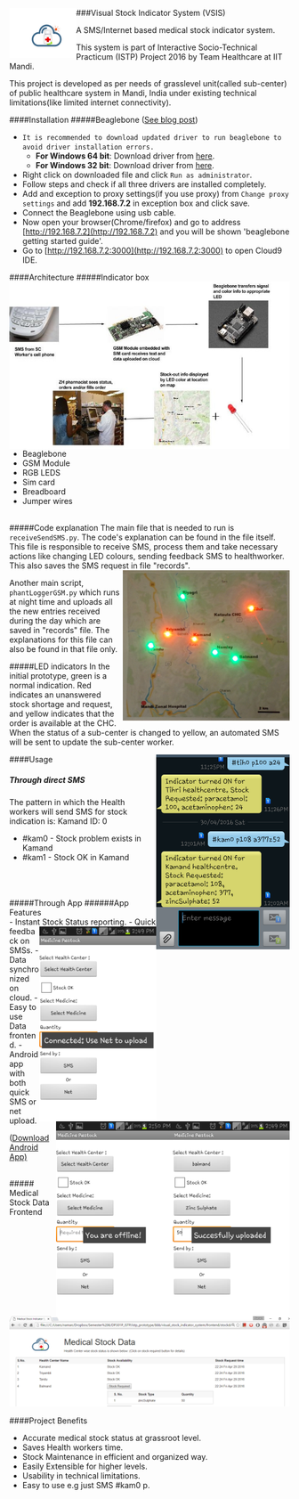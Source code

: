 ###Visual Stock Indicator System (VSIS) <img src="/frontend/finallogo.png" align="left" height="90" width="120" >


A  SMS/Internet based medical stock indicator system. 

This system is part of Interactive Socio-Technical Practicum (ISTP) Project 2016 by Team Healthcare at IIT Mandi.

This project is developed as per needs of grasslevel unit(called sub-center) of public healthcare system in Mandi, India under existing technical limitations(like limited internet connectivity). 

####Installation
#####Beaglebone ([See blog post](http://namangt68.github.io/beaglebone/2016/05/08/beaglebone-windows-10-install.html))
- `It is recommended to download updated driver to run beaglebone to avoid driver installation errors.`
  *  **For Windows 64 bit**: Download driver from [here](https://github.com/jadonk/beaglebone-getting-started/raw/master/Drivers/Windows/BONE_D64.exe).
  *  **For Windows 32 bit**: Download driver from [here](https://github.com/jadonk/beaglebone-getting-started/raw/master/Drivers/Windows/BONE_DRV.exe).
- Right click on downloaded file and click `Run as administrator`.
- Follow steps and check if all three drivers are installed completely.
- Add and exception to proxy settings(if you use proxy) from `Change proxy settings` and add **192.168.7.2** in exception box and click save.
- Connect the Beaglebone using usb cable.
- Now open your browser(Chrome/firefox) and go to address [http://192.168.7.2](http://192.168.7.2) and you will be shown 'beaglebone getting started guide'. 
- Go to [http://192.168.7.2:3000](http://192.168.7.2:3000) to open Cloud9 IDE.

####Architecture  <img src="/images/working.jpg" align="right" alt="working" height="300">
#####Indicator box
- Beaglebone
- GSM Module
- RGB LEDS
- Sim card
- Breadboard
- Jumper wires
<br><br>

#####Code explanation
The main file that is needed to run is `receiveSendSMS.py`. The code's explanation can be found in the file itself. This file is responsible to receive SMS, process them and take necessary actions like changing LED colours, sending feedback SMS to healthworker. This also saves the SMS request in file "records".<img src="/images/led.jpg" align="right"  alt="led" width="300" height="270">

Another main script, `phantLoggerGSM.py` which runs at night time and uploads all the new entries received during the day which are saved in "records" file. The explanations for this file can also be found in that file only.

#####LED indicators
In the initial prototype, green is a
normal indication. Red indicates an
unanswered stock shortage and
request, and yellow indicates that the
order is available at the CHC. When the
status of a sub-center is changed to
yellow, an automated SMS will be sent
to update the sub-center worker.

####Usage <img src="/images/sms.png" align="right" alt="sms" height="350">
##### Through direct SMS
The pattern in which the Health workers will send SMS for stock indication is:
Kamand ID: 0
- #kam0	-	Stock problem exists in Kamand
- #kam1	- 	Stock OK in Kamand
<br>
<br>
<br>
#####Through App 
######App Features 
<br>
- Instant Stock Status reporting.<img src="/images/app_net.png" align="right" alt="app" height="350">
<img src="/images/app_upload.png" align="right" alt="app" height="350">
<img src="/images/app_sms.png" align="right" alt="app" height="350">
- Quick feedback on SMSs.
- Data synchronized on cloud.
- Easy to use Data frontend.
- Android app with both quick SMS or net upload.

([Download Android App)](https://github.com/namangt68/visual_stock_indicator_system/raw/master/AndroidApp/MedRestock.apk)

<br>
##### Medical Stock Data Frontend
<img src="/images/frontend.png" alt="frontend">

####Project Benefits

- Accurate medical stock status at grassroot level.
- Saves Health workers time.
- Stock Maintenance in efficient and organized way.
- Easily Extensible for higher levels.
- Usability in technical limitations.
- Easy to use e.g just SMS #kam0 p.
